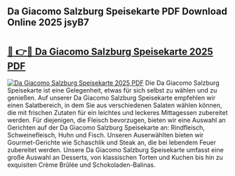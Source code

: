 ## Da Giacomo Salzburg Speisekarte PDF Download Online 2025 jsyB7

# <h2><a href="http://gc6do7.nevu.top/?p=Da+Giacomo+Salzburg+Speisekarte">🔗 👉🔴 Da Giacomo Salzburg Speisekarte 2025 PDF</a></h2>

[![Da Giacomo Salzburg Speisekarte 2025 PDF](https://i.imgur.com/dBaPXMq.png)](http://gc6do7.nevu.top/?p=Da+Giacomo+Salzburg+Speisekarte)
Die Da Giacomo Salzburg Speisekarte ist eine Gelegenheit, etwas für sich selbst zu wählen und zu genießen. Auf unserer Da Giacomo Salzburg Speisekarte empfehlen wir einen Salatbereich, in dem Sie aus verschiedenen Salaten wählen können, die mit frischen Zutaten für ein leichtes und leckeres Mittagessen zubereitet werden. Für diejenigen, die Fleisch bevorzugen, bieten wir eine Auswahl an Gerichten auf der Da Giacomo Salzburg Speisekarte an: Rindfleisch, Schweinefleisch, Huhn und Fisch. Unseren Auserwählten bieten wir Gourmet-Gerichte wie Schaschlik und Steak an, die bei lebendem Feuer zubereitet werden. Unsere Da Giacomo Salzburg Speisekarte umfasst eine große Auswahl an Desserts, von klassischen Torten und Kuchen bis hin zu exquisiten Crème Brûlée und Schokoladen-Balinas.
